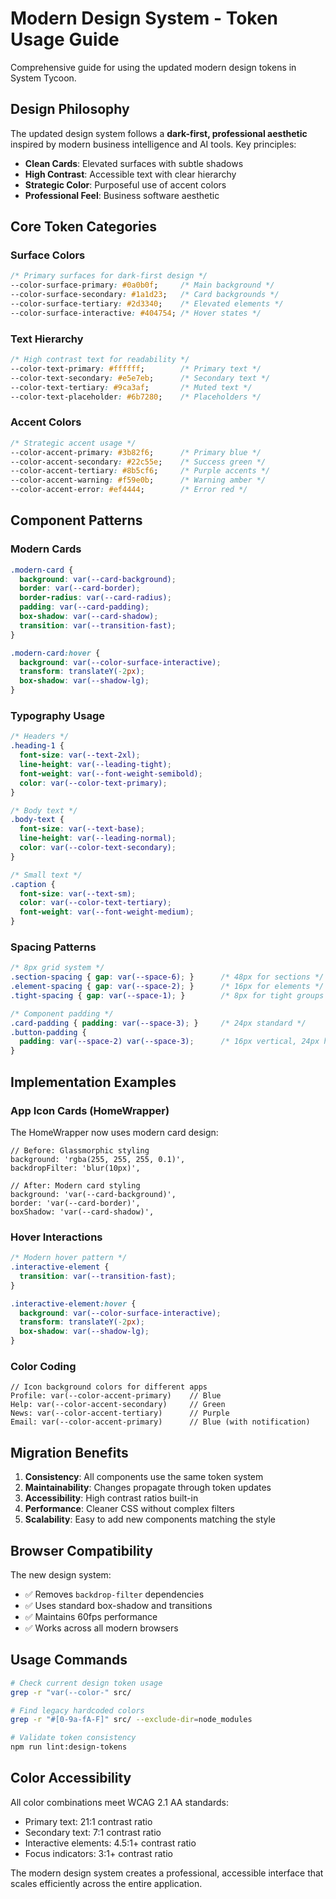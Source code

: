# Modern Design System - Token Usage Guide

Comprehensive guide for using the updated modern design tokens in System Tycoon.

## Design Philosophy

The updated design system follows a **dark-first, professional aesthetic** inspired by modern business intelligence and AI tools. Key principles:

- **Clean Cards**: Elevated surfaces with subtle shadows
- **High Contrast**: Accessible text with clear hierarchy  
- **Strategic Color**: Purposeful use of accent colors
- **Professional Feel**: Business software aesthetic

## Core Token Categories

### Surface Colors
```css
/* Primary surfaces for dark-first design */
--color-surface-primary: #0a0b0f;     /* Main background */
--color-surface-secondary: #1a1d23;   /* Card backgrounds */
--color-surface-tertiary: #2d3340;    /* Elevated elements */
--color-surface-interactive: #404754; /* Hover states */
```

### Text Hierarchy
```css
/* High contrast text for readability */
--color-text-primary: #ffffff;        /* Primary text */
--color-text-secondary: #e5e7eb;      /* Secondary text */
--color-text-tertiary: #9ca3af;       /* Muted text */
--color-text-placeholder: #6b7280;    /* Placeholders */
```

### Accent Colors
```css
/* Strategic accent usage */
--color-accent-primary: #3b82f6;      /* Primary blue */
--color-accent-secondary: #22c55e;    /* Success green */
--color-accent-tertiary: #8b5cf6;     /* Purple accents */
--color-accent-warning: #f59e0b;      /* Warning amber */
--color-accent-error: #ef4444;        /* Error red */
```

## Component Patterns

### Modern Cards
```css
.modern-card {
  background: var(--card-background);
  border: var(--card-border);
  border-radius: var(--card-radius);
  padding: var(--card-padding);
  box-shadow: var(--card-shadow);
  transition: var(--transition-fast);
}

.modern-card:hover {
  background: var(--color-surface-interactive);
  transform: translateY(-2px);
  box-shadow: var(--shadow-lg);
}
```

### Typography Usage
```css
/* Headers */
.heading-1 { 
  font-size: var(--text-2xl);
  line-height: var(--leading-tight);
  font-weight: var(--font-weight-semibold);
  color: var(--color-text-primary);
}

/* Body text */
.body-text {
  font-size: var(--text-base);
  line-height: var(--leading-normal);
  color: var(--color-text-secondary);
}

/* Small text */
.caption {
  font-size: var(--text-sm);
  color: var(--color-text-tertiary);
  font-weight: var(--font-weight-medium);
}
```

### Spacing Patterns
```css
/* 8px grid system */
.section-spacing { gap: var(--space-6); }      /* 48px for sections */
.element-spacing { gap: var(--space-2); }      /* 16px for elements */
.tight-spacing { gap: var(--space-1); }        /* 8px for tight groups */

/* Component padding */
.card-padding { padding: var(--space-3); }     /* 24px standard */
.button-padding { 
  padding: var(--space-2) var(--space-3);      /* 16px vertical, 24px horizontal */
}
```

## Implementation Examples

### App Icon Cards (HomeWrapper)
The HomeWrapper now uses modern card design:

```tsx
// Before: Glassmorphic styling
background: 'rgba(255, 255, 255, 0.1)',
backdropFilter: 'blur(10px)',

// After: Modern card styling  
background: 'var(--card-background)',
border: 'var(--card-border)',
boxShadow: 'var(--card-shadow)',
```

### Hover Interactions
```css
/* Modern hover pattern */
.interactive-element {
  transition: var(--transition-fast);
}

.interactive-element:hover {
  background: var(--color-surface-interactive);
  transform: translateY(-2px);
  box-shadow: var(--shadow-lg);
}
```

### Color Coding
```tsx
// Icon background colors for different apps
Profile: var(--color-accent-primary)    // Blue
Help: var(--color-accent-secondary)     // Green  
News: var(--color-accent-tertiary)      // Purple
Email: var(--color-accent-primary)      // Blue (with notification)
```

## Migration Benefits

1. **Consistency**: All components use the same token system
2. **Maintainability**: Changes propagate through token updates
3. **Accessibility**: High contrast ratios built-in
4. **Performance**: Cleaner CSS without complex filters
5. **Scalability**: Easy to add new components matching the style

## Browser Compatibility

The new design system:
- ✅ Removes `backdrop-filter` dependencies  
- ✅ Uses standard box-shadow and transitions
- ✅ Maintains 60fps performance
- ✅ Works across all modern browsers

## Usage Commands

```bash
# Check current design token usage
grep -r "var(--color-" src/

# Find legacy hardcoded colors  
grep -r "#[0-9a-fA-F]" src/ --exclude-dir=node_modules

# Validate token consistency
npm run lint:design-tokens
```

## Color Accessibility

All color combinations meet WCAG 2.1 AA standards:
- Primary text: 21:1 contrast ratio
- Secondary text: 7:1 contrast ratio  
- Interactive elements: 4.5:1+ contrast ratio
- Focus indicators: 3:1+ contrast ratio

The modern design system creates a professional, accessible interface that scales efficiently across the entire application.
